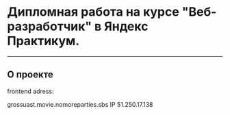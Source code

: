 # Дипломная работа на курсе "Веб-разработчик" в Яндекс Практикум.
---
## О проекте


frontend adress:

grossuast.movie.nomoreparties.sbs
IP 51.250.17.138
